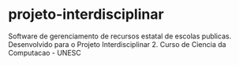 # projeto-interdisciplinar
Software de gerenciamento de recursos estatal de escolas publicas.
Desenvolvido para o Projeto Interdisciplinar 2. Curso de Ciencia da Computacao - UNESC
